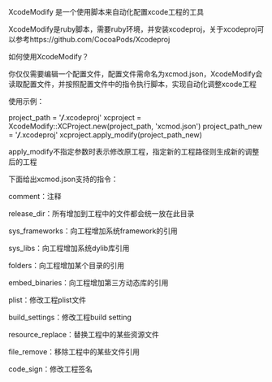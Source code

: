 
XcodeModify 是一个使用脚本来自动化配置xcode工程的工具

XcodeModify是ruby脚本，需要ruby环境，并安装xcodeproj，关于xcodeproj可以参考https://github.com/CocoaPods/Xcodeproj

如何使用XcodeModify？

你仅仅需要编辑一个配置文件，配置文件需命名为xcmod.json，XcodeModify会读取配置文件，并按照配置文件中的指令执行脚本，实现自动化调整xcode工程

使用示例：

project_path = '***/***.xcodeproj'
xcproject = XcodeModify::XCProject.new(project_path, 'xcmod.json')
project_path_new = '***/***.xcodeproj'
xcproject.apply_modify(project_path_new)

apply_modify不指定参数时表示修改原工程，指定新的工程路径则生成新的调整后的工程

下面给出xcmod.json支持的指令：

comment：注释

release_dir：所有增加到工程中的文件都会统一放在此目录

sys_frameworks：向工程增加系统framework的引用

sys_libs：向工程增加系统dylib库引用

folders：向工程增加某个目录的引用

embed_binaries：向工程增加第三方动态库的引用

plist：修改工程plist文件

build_settings：修改工程build setting

resource_replace：替换工程中的某些资源文件

file_remove：移除工程中的某些文件引用

code_sign：修改工程签名



